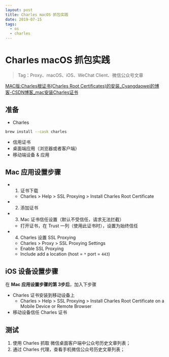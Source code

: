 ```yaml
---
layout: post
title: Charles macOS 抓包实践
date: 2019-07-15
tags:
  - os
  - charles
---
```


# Charles macOS 抓包实践

> Tag：Proxy、macOS、iOS、WeChat Client、微信公众号文章

[MAC版:Charles根证书(Charles Root Certificates)的安装\_Cyangdaowei的博客-CSDN博客\_mac安装Charles证书](https://blog.csdn.net/Cyangdaowei/article/details/119362002)

## 准备

- Charles

```bash
brew install --cask charles
```

- 信用证书
- 桌面端应用（浏览器或者客户端）
- 移动端设备 & 应用

## Mac 应用设置步骤

- 1. 证书下载
  - Charles > Help > SSL Proxying > Install Charles Root Certificate
- 2. 添加证书
- 3. Mac 证书信任设置（默认不受信任，请求无法拦截）
  - 打开证书，在 Trust 一列（使用此证书时），设置为始终信任
- 4. Charles 设置 SSL Proxying
  - Charles > Proxy > SSL Proxying Settings
  - Enable SSL Proxying
  - Include add a location (host = `*` port = `443`)

## iOS 设备设置步骤

在 **Mac 应用设置步骤的第 3步后**，加入下步骤

- Charles 证书安装到移动设备上
  - Charles > Help > SSL Proxying > Install Charles Root Certificate on a Mobile Device or Remote Browser
- 移动设备信任 Charles 证书

## 测试

1. 使用 Charles 抓取 微信桌面客户端中公众号历史文章列表；
2. 通过 Charles 代理，查看手机微信公众号历史文章列表；
